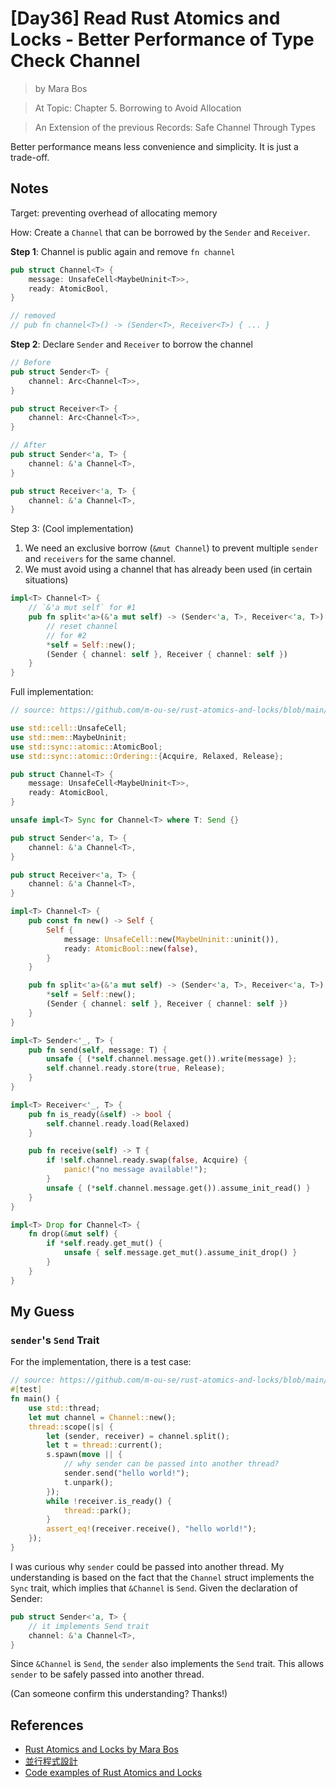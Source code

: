 # [Day36] Read Rust Atomics and Locks - Better Performance of Type Check Channel

> by Mara Bos

> At Topic: Chapter 5. Borrowing to Avoid Allocation

> An Extension of the previous Records: Safe Channel Through Types

Better performance means less convenience and simplicity. It is just a trade-off.

## Notes

Target: preventing overhead of allocating memory

How: Create a `Channel` that can be borrowed by the `Sender` and `Receiver`.

**Step 1**: Channel is public again and remove `fn channel`

```rust
pub struct Channel<T> {
    message: UnsafeCell<MaybeUninit<T>>,
    ready: AtomicBool,
}

// removed
// pub fn channel<T>() -> (Sender<T>, Receiver<T>) { ... }
```

**Step 2**: Declare `Sender` and `Receiver` to borrow the channel

```rust
// Before
pub struct Sender<T> {
    channel: Arc<Channel<T>>,
}

pub struct Receiver<T> {
    channel: Arc<Channel<T>>,
}

// After
pub struct Sender<'a, T> {
    channel: &'a Channel<T>,
}

pub struct Receiver<'a, T> {
    channel: &'a Channel<T>,
}
```

Step 3: (Cool implementation)

1. We need an exclusive borrow (`&mut Channel`) to prevent multiple `sender` and `receivers` for the same channel.
2. We must avoid using a channel that has already been used (in certain situations)

```rust
impl<T> Channel<T> {
    // `&'a mut self` for #1
    pub fn split<'a>(&'a mut self) -> (Sender<'a, T>, Receiver<'a, T>) {
        // reset channel
        // for #2
        *self = Self::new();
        (Sender { channel: self }, Receiver { channel: self })
    }
}
```

Full implementation:

```rust
// source: https://github.com/m-ou-se/rust-atomics-and-locks/blob/main/src/ch5_channels/s5_borrowing.rs

use std::cell::UnsafeCell;
use std::mem::MaybeUninit;
use std::sync::atomic::AtomicBool;
use std::sync::atomic::Ordering::{Acquire, Relaxed, Release};

pub struct Channel<T> {
    message: UnsafeCell<MaybeUninit<T>>,
    ready: AtomicBool,
}

unsafe impl<T> Sync for Channel<T> where T: Send {}

pub struct Sender<'a, T> {
    channel: &'a Channel<T>,
}

pub struct Receiver<'a, T> {
    channel: &'a Channel<T>,
}

impl<T> Channel<T> {
    pub const fn new() -> Self {
        Self {
            message: UnsafeCell::new(MaybeUninit::uninit()),
            ready: AtomicBool::new(false),
        }
    }

    pub fn split<'a>(&'a mut self) -> (Sender<'a, T>, Receiver<'a, T>) {
        *self = Self::new();
        (Sender { channel: self }, Receiver { channel: self })
    }
}

impl<T> Sender<'_, T> {
    pub fn send(self, message: T) {
        unsafe { (*self.channel.message.get()).write(message) };
        self.channel.ready.store(true, Release);
    }
}

impl<T> Receiver<'_, T> {
    pub fn is_ready(&self) -> bool {
        self.channel.ready.load(Relaxed)
    }

    pub fn receive(self) -> T {
        if !self.channel.ready.swap(false, Acquire) {
            panic!("no message available!");
        }
        unsafe { (*self.channel.message.get()).assume_init_read() }
    }
}

impl<T> Drop for Channel<T> {
    fn drop(&mut self) {
        if *self.ready.get_mut() {
            unsafe { self.message.get_mut().assume_init_drop() }
        }
    }
}
```

## My Guess

### `sender`'s `Send` Trait

For the implementation, there is a test case:

```rust
// source: https://github.com/m-ou-se/rust-atomics-and-locks/blob/main/src/ch5_channels/s5_borrowing.rs
#[test]
fn main() {
    use std::thread;
    let mut channel = Channel::new();
    thread::scope(|s| {
        let (sender, receiver) = channel.split();
        let t = thread::current();
        s.spawn(move || {
            // why sender can be passed into another thread?
            sender.send("hello world!");
            t.unpark();
        });
        while !receiver.is_ready() {
            thread::park();
        }
        assert_eq!(receiver.receive(), "hello world!");
    });
}
```

I was curious why `sender` could be passed into another thread. My understanding is based on the fact that the `Channel` struct implements the `Sync` trait, which implies that `&Channel` is `Send`. Given the declaration of Sender:

```rust
pub struct Sender<'a, T> {
    // it implements Send trait
    channel: &'a Channel<T>,
}
```

Since `&Channel` is `Send`, the `sender` also implements the `Send` trait. This allows `sender` to be safely passed into another thread.

(Can someone confirm this understanding? Thanks!)

## References

- [Rust Atomics and Locks by Mara Bos](https://marabos.nl/atomics/)
- [並行程式設計](https://hackmd.io/@sysprog/concurrency/https%3A%2F%2Fhackmd.io%2F%40sysprog%2FS1AMIFt0D)
- [Code examples of Rust Atomics and Locks](https://github.com/m-ou-se/rust-atomics-and-locks)
